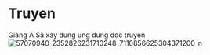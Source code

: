 # Truyen
Giàng A Sà
xay dung ung dung  doc truyen
![57070940_2352826231710248_7110856625304371200_n](https://user-images.githubusercontent.com/49588020/56079736-723cd880-5e22-11e9-9067-8bace6653ac6.png)
